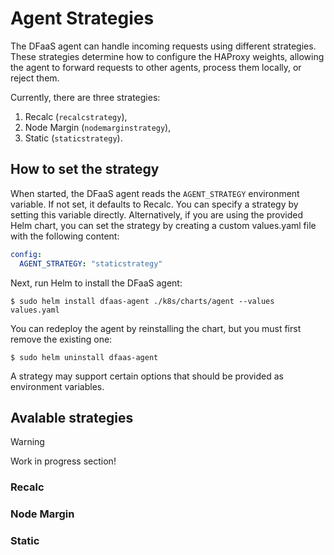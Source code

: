 # Agent Strategies

The DFaaS agent can handle incoming requests using different strategies. These
strategies determine how to configure the HAProxy weights, allowing the agent to
forward requests to other agents, process them locally, or reject them.

Currently, there are three strategies:

1. Recalc (`recalcstrategy`),
2. Node Margin (`nodemarginstrategy`),
3. Static (`staticstrategy`).

## How to set the strategy

When started, the DFaaS agent reads the `AGENT_STRATEGY` environment variable.
If not set, it defaults to Recalc. You can specify a strategy by setting this
variable directly. Alternatively, if you are using the provided Helm chart, you
can set the strategy by creating a custom values.yaml file with the following
content:

```yaml
config:
  AGENT_STRATEGY: "staticstrategy"
```

Next, run Helm to install the DFaaS agent:

```console
$ sudo helm install dfaas-agent ./k8s/charts/agent --values values.yaml
```

You can redeploy the agent by reinstalling the chart, but you must first remove
the existing one:

```console
$ sudo helm uninstall dfaas-agent
```

A strategy may support certain options that should be provided as environment
variables.

## Avalable strategies

> [!WARNING]
> Work in progress section!

### Recalc

### Node Margin

### Static

